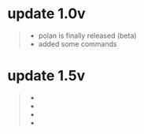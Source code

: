 # update 1.0v

>- polan is finally released (beta)
>- added some commands

</div>

# update 1.5v
<div style='color: red'>

>- 
>- 
>- 
>- 


</div>
